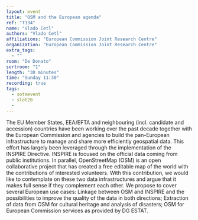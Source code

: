 ```yaml
---
layout: event
title: "OSM and the European agenda"
ref: "T134"
name: "Vlado Cetl"
authors: "Vlado Cetl"
affiliations: "European Commission Joint Research Centre"
organization: "European Commission Joint Research Centre"
extra_tags:
  - ""
room: "De Donato"
sortroom: "1"
length: "30 minutes"
time: "Sunday 11:30"
recording: true
tags:
  - sotmevent
  - slot20
  - 
---
```

The EU Member States, EEA/EFTA  and neighbouring (incl. candidate and accession) countries have been working over the past decade together with the European Commission and agencies to build the pan-European infrastructure to manage and share more efficiently geospatial data. This effort has largely been leveraged through the implementation of the INSPIRE Directive. INSPIRE is focused on the official data coming from public institutions. In parallel, OpenStreetMap (OSM) is an open collaborative project that has created a free editable map of the world with the contributions of interested volunteers. With this contribution, we would like to contemplate on these two data infrastructures and argue that it makes full sense if they complement each other. We propose to cover several European use cases: Linkage between OSM and INSPIRE and the possibilities to improve the quality of the data in both directions; Extraction of data from OSM for cultural heritage and analysis of disasters; OSM for European Commission services as provided by DG ESTAT.